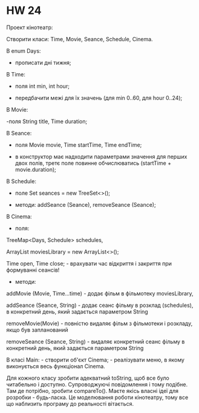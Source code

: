# HW 24
<p>

Проект кінотеатр:

Створити класи: Time, Movie, Seance, Schedule, Cinema. 

В enum Days:

- прописати дні тижня; 

В Time:

- поля int min, int hour;

- передбачити межі для їх значень (для min 0..60, для hour 0..24); 

В Movie:

-поля String title, Time duration; 

В Seance:

- поля Movie movie, Time startTime, Time endTime;

- в конструктор має надходити параметрами значення для перших двох полів, третє поле повинне обчислюватись (startTime + movie.duration);

В Schedule:

- поле Set<Seance> seances = new TreeSet<>();

- методи: addSeance (Seance), removeSeance (Seance); 


В Cinema:

- поля:

TreeMap<Days, Schedule> schedules,

ArrayList<Movie> moviesLibrary = new ArrayList<>(); 

Time open, Time close; - врахувати час відкриття і закриття при формуванні сеансів!

- методи:

addMovie (Movie, Time...time)  - додає фільм в фільмотеку moviesLibrary,

addSeance (Seance, String) - додає сеанс фільму в розклад (schedules), в конкретний день, який задається параметром String 

removeMovie(Movie) - повністю видаляє фільм з фільмотеки і розкладу, якщо був запланований

removeSeance (Seance, String)  - видаляє конкретний сеанс фільму в конкретний день, який задається параметром String 


В класі Main: - створити об'єкт Cinema; - реалізувати меню, в якому виконується весь функціонал Cinema. 

Для кожного класу зробити адекватний toString, щоб все було читабельно і доступно. Супроводжуючі повідомлення і тому подібне. Там де потрібно, зробити compareTo(). Маєте якісь власні ідеї для розробки - будь-ласка. Це моделювання роботи кінотеатру, тому все що наблизить програму до реальності вітається. 

</p>

